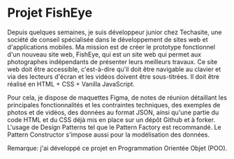 # Projet FishEye
Depuis quelques semaines, je suis développeur junior chez Techasite, une société de conseil spécialisée dans le développement de sites web et d'applications mobiles. Ma mission est de créer le prototype fonctionnel d'un nouveau site web, FishEye, qui est un site web qui permet aux photographes indépendants de présenter leurs meilleurs travaux. Ce site web doit être accessible, c'est-à-dire qu'il doit être navigable au clavier et via des lecteurs d'écran et les vidéos doivent être sous-titrées. Il doit être réalisé en HTML + CSS + Vanilla JavaScript. 

Pour cela, je dispose de maquettes Figma, de notes de réunion détaillant les principales fonctionnalités et les contraintes techniques, des exemples de photos et de vidéos, des données au format JSON, ainsi qu'une partie du code HTML et du CSS déjà mis en place sur un dépôt Github et à forker. L'usage de Design Patterns tel que le Pattern Factory est recommandé. Le Pattern Constructor s'impose aussi pour la modélisation des données. 

Remarque: j'ai développé ce projet en Programmation Orientée Objet (POO).